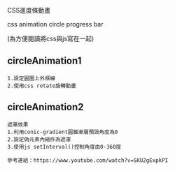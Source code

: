 CSS進度條動畫

css animation circle progress bar 

(為方便閱讀將css與js寫在一起)

## circleAnimation1

```
1.設定圓圈上外框線
2.使用css rotate旋轉動畫
```
## circleAnimation2
```
遮罩效果
1.利用conic-gradient圓錐漸層預設角度為0
2.設定偽元素內縮作為遮罩
3.使用js setInterval()控制角度由0-360度

參考連結：https://www.youtube.com/watch?v=SKU2gExpkPI
```
